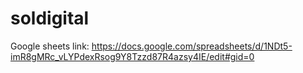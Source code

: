 # soldigital
Google sheets link:
https://docs.google.com/spreadsheets/d/1NDt5-imR8gMRc_vLYPdexRsog9Y8Tzzd87R4azsy4IE/edit#gid=0
